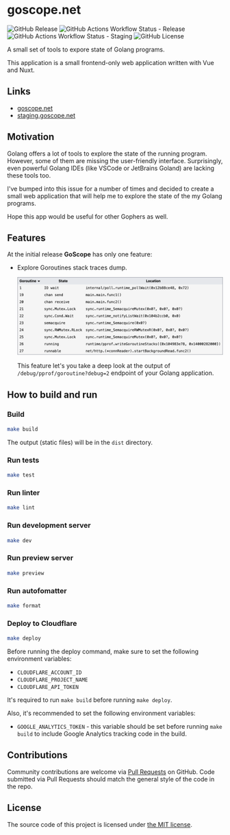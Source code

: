 # goscope.net

![GitHub Release](https://img.shields.io/github/v/release/kapitanov/goscope.net?style=flat&label=release)
![GitHub Actions Workflow Status - Release](https://img.shields.io/github/actions/workflow/status/kapitanov/goscope.net/release.yaml?style=flat&label=release)
![GitHub Actions Workflow Status - Staging](https://img.shields.io/github/actions/workflow/status/kapitanov/goscope.net/master.yaml?style=flat&label=staging)
![GitHub License](https://img.shields.io/github/license/kapitanov/goscope.net?style=flat)

A small set of tools to expore state of Golang programs.

This application is a small frontend-only web application written with Vue and Nuxt.

## Links

- [goscope.net](https://goscope.net)
- [staging.goscope.net](https://staging.goscope.net)

## Motivation

Golang offers a lot of tools to explore the state of the running program.
However, some of them are missing the user-friendly interface.
Surprisingly, even powerful Golang IDEs (like VSCode or JetBrains Goland) are lacking these tools too.

I've bumped into this issue for a number of times
and decided to create a small web application that will help me to explore the state of the my Golang programs.

Hope this app would be useful for other Gophers as well.

## Features

At the initial release **GoScope** has only one feature:

- Explore Goroutines stack traces dump.

  ![](./public/images/goroutines-preview.png)

  This feature let's you take a deep look at the output of `/debug/pprof/goroutine?debug=2` endpoint of your Golang application.

## How to build and run

### Build

```bash
make build
```

The output (static files) will be in the `dist` directory.

### Run tests

```bash
make test
```

### Run linter

```bash
make lint
```

### Run development server

```bash
make dev
```

### Run preview server

```bash
make preview
```

### Run autofomatter

```bash
make format
```

### Deploy to Cloudflare

```bash
make deploy
```

Before running the deploy command, make sure to set the following environment variables:

- `CLOUDFLARE_ACCOUNT_ID`
- `CLOUDFLARE_PROJECT_NAME`
- `CLOUDFLARE_API_TOKEN`

It's required to run `make build` before running `make deploy`.

Also, it's recommended to set the following environment variables:

- `GOOGLE_ANALYTICS_TOKEN` - this variable should be set before running `make build` to include Google Analytics tracking code in the build.

## Contributions

Community contributions are welcome via [Pull Requests](https://github.com/kapitanov/goscope.net/pulls) on GitHub.
Code submitted via Pull Requests should match the general style of the code in the repo.

## License

The source code of this project is licensed under [the MIT license](LICENSE).
